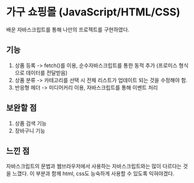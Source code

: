 # 가구 쇼핑몰 (JavaScript/HTML/CSS)
배운 자바스크립트를 통해 나만의 프로젝트를 구현하였다.

## 기능
1. 상품 등록 -> fetch()를 이용, 순수자바스크립트를 통한 동적 추가 (프로미스 형식으로 데이터를 전달받음)
2. 상품 분류 -> 카테고리를 선택 시 전체 리스트가 업데이트 되는 것을 수정해야 함.
3. 반응형 헤더 -> 미디어커리 이용, 자바스크립트를 통해 이벤트 처리

## 보완할 점
1. 상품 검색 기능
2. 장바구니 기능

## 느낀 점
자바스크립트의 문법과 웹브라우저에서 사용하는 자바스크립트와는 많이 다르다는 것을 느꼈다. 이 부분과 함께
html, css도 능숙하게 사용할 수 있도록 익혀야겠다.
